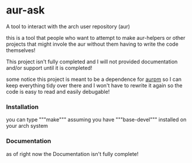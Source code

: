 # aur-ask
A tool to interact with the arch user repository (aur)

this is a tool that people who want to attempt to make aur-helpers or other projects that might invole the aur without them having to write the code themselves!

This project isn't fully completed and I will not provided documentation and/or support until it is completed!

some notice this project is meant to be a dependence for [aurpm](github.com/harvey298/aurpm) so I can keep everything tidy over there and I won't have to rewrite it again so the code is easy to read and easily debugable! 

### Installation
you can type """make""" assuming you have """base-devel""" installed on your arch system


### Documentation
as of right now the Documentation isn't fully complete!